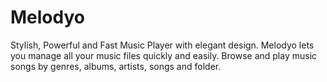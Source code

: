 # Melodyo
Stylish, Powerful and Fast Music Player with elegant design. Melodyo lets you manage all your music files quickly and easily. Browse and play music songs by genres, albums, artists, songs and folder.
